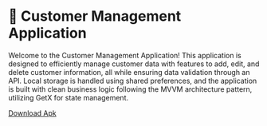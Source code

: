# 📇 Customer Management Application

Welcome to the Customer Management Application! This application is designed to efficiently manage customer data with features to add, edit, and delete customer information, all while ensuring data validation through an API. Local storage is handled using shared preferences, and the application is built with clean business logic following the MVVM architecture pattern, utilizing GetX for state management.

 [Download Apk](https://github.com/ranvirpawar/customer-management-app/releases/latest)
